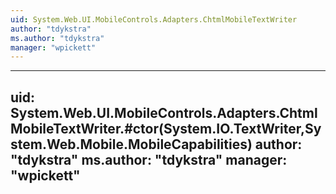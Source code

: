 ```yaml
---
uid: System.Web.UI.MobileControls.Adapters.ChtmlMobileTextWriter
author: "tdykstra"
ms.author: "tdykstra"
manager: "wpickett"
---
```


---
uid: System.Web.UI.MobileControls.Adapters.ChtmlMobileTextWriter.#ctor(System.IO.TextWriter,System.Web.Mobile.MobileCapabilities)
author: "tdykstra"
ms.author: "tdykstra"
manager: "wpickett"
---
